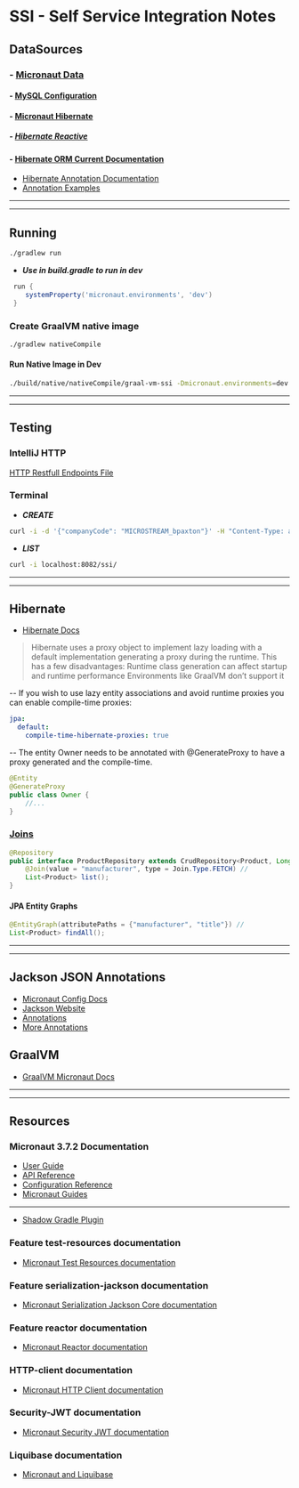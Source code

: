 # SSI - Self Service Integration Notes

## DataSources
### - [Micronaut Data](https://micronaut-projects.github.io/micronaut-data/latest/guide)

#### - [MySQL Configuration](https://micronaut-projects.github.io/micronaut-sql/latest/guide/index.html)

#### - [Micronaut Hibernate](https://micronaut-projects.github.io/micronaut-data/latest/guide/#hibernate)

##### - [Hibernate Reactive](https://micronaut-projects.github.io/micronaut-data/latest/guide/#hibernateReactive)

#### - [Hibernate ORM Current Documentation](https://docs.jboss.org/hibernate/orm/current/userguide/html_single/Hibernate_User_Guide.html)
- [Hibernate Annotation Documentation](https://docs.jboss.org/hibernate/stable/annotations/reference/en/html_single/)
- [Annotation Examples](https://www.digitalocean.com/community/tutorials/jpa-hibernate-annotations)

---

---
## Running
```bash
./gradlew run
```
- ***Use in build.gradle to run in dev***

```groovy
 run {
    systemProperty('micronaut.environments', 'dev')
 }
```

### Create GraalVM native image
```bash
./gradlew nativeCompile
```
#### Run Native Image in Dev
```bash
./build/native/nativeCompile/graal-vm-ssi -Dmicronaut.environments=dev
```


---

---
## Testing
### IntelliJ HTTP
[HTTP Restfull Endpoints File](rest-api.http)

### Terminal

- ***CREATE***
```bash
curl -i -d '{"companyCode": "MICROSTREAM_bpaxton"}' -H "Content-Type: application/json" -X POST http://localhost:8082/ssi
```
- ***LIST*** 
```bash
curl -i localhost:8082/ssi/
```
---

---

## Hibernate
- [Hibernate Docs](https://micronaut-projects.github.io/micronaut-sql/latest/guide/index.html#hibernate)

> Hibernate uses a proxy object to implement lazy loading with a default implementation generating a proxy during the runtime.
> This has a few disadvantages:
> Runtime class generation can affect startup and runtime performance
> Environments like GraalVM don’t support it

-- If you wish to use lazy entity associations and avoid runtime proxies you can enable compile-time proxies:
```yml
jpa:
  default:
    compile-time-hibernate-proxies: true
 ```

-- The entity Owner needs to be annotated with @GenerateProxy to have a proxy generated and the compile-time.
```java
@Entity
@GenerateProxy
public class Owner {
    //...
}
```


### [Joins](https://micronaut-projects.github.io/micronaut-data/latest/guide/#_jpa_2_1_entity_graphs)
```java
@Repository
public interface ProductRepository extends CrudRepository<Product, Long>, JpaSpecificationExecutor<Product> {
    @Join(value = "manufacturer", type = Join.Type.FETCH) // 
    List<Product> list();
}
```

#### JPA Entity Graphs
```java
@EntityGraph(attributePaths = {"manufacturer", "title"}) // 
List<Product> findAll();
```
---

---

## Jackson JSON Annotations
- [Micronaut Config Docs](https://docs.micronaut.io/latest/guide/#_jackson_configuration)
- [Jackson Website](https://github.com/FasterXML/jackson-databind/wiki/JacksonFeatures)
- [Annotations](https://www.baeldung.com/jackson-advanced-annotations)
- [More Annotations](https://www.baeldung.com/jackson-annotations#bd-3-jsonanysetter)

## GraalVM
- [GraalVM Micronaut Docs](https://docs.micronaut.io/latest/guide/index.html#graal)



---

---


## Resources
### Micronaut 3.7.2 Documentation

- [User Guide](https://docs.micronaut.io/3.7.2/guide/index.html)
- [API Reference](https://docs.micronaut.io/3.7.2/api/index.html)
- [Configuration Reference](https://docs.micronaut.io/3.7.2/guide/configurationreference.html)
- [Micronaut Guides](https://guides.micronaut.io/index.html)
---
- [Shadow Gradle Plugin](https://plugins.gradle.org/plugin/com.github.johnrengelman.shadow)

### Feature test-resources documentation

- [Micronaut Test Resources documentation](https://micronaut-projects.github.io/micronaut-test-resources/latest/guide/)


### Feature serialization-jackson documentation

- [Micronaut Serialization Jackson Core documentation](https://micronaut-projects.github.io/micronaut-serialization/latest/guide/)

### Feature reactor documentation

- [Micronaut Reactor documentation](https://micronaut-projects.github.io/micronaut-reactor/snapshot/guide/index.html)

### HTTP-client documentation
- [Micronaut HTTP Client documentation](https://docs.micronaut.io/latest/guide/index.html#httpClient)

### Security-JWT documentation
- [Micronaut Security JWT documentation](https://micronaut-projects.github.io/micronaut-security/latest/guide/index.html)

### Liquibase documentation
- [Micronaut and Liquibase](https://micronaut-projects.github.io/micronaut-liquibase/2.0.0.M1/guide/index.html#introduction)
